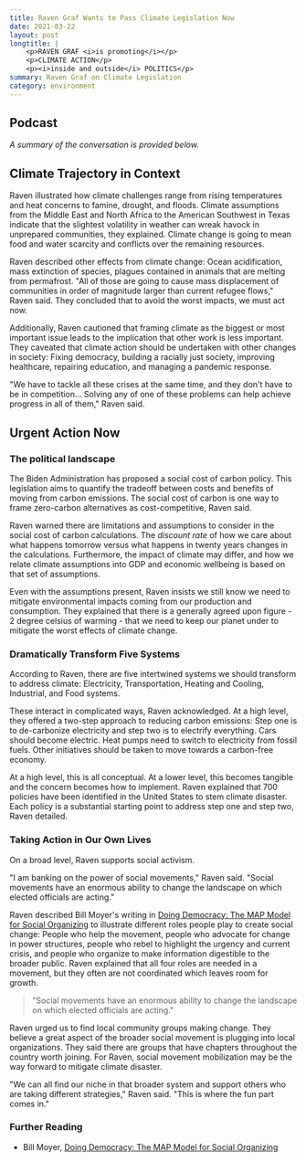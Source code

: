 ```yaml
---
title: Raven Graf Wants to Pass Climate Legislation Now
date: 2021-03-22
layout: post
longtitle: |
    <p>RAVEN GRAF <i>is promoting</i></p>
    <p>CLIMATE ACTION</p>
    <p><i>inside and outside</i> POLITICS</p>
summary: Raven Graf on Climate Legislation
category: environment
---
```

## Podcast
<div id="buzzsprout-player-8644724"></div>
<script src="https://www.buzzsprout.com/1795888/8644724-1-raven-graf-wants-to-pass-climate-legislation-now.js?container_id=buzzsprout-player-8644724&player=small" type="text/javascript" charset="utf-8"></script>

<i>A summary of the conversation is provided below.</i>

## Climate Trajectory in Context
Raven illustrated how climate challenges range from rising temperatures and heat concerns to famine, drought, and floods. Climate assumptions from the Middle East and North Africa to the American Southwest in Texas indicate that the slightest volatility in weather can wreak havock in unprepared communities, they explained. Climate change is going to mean food and water scarcity and conflicts over the remaining resources.

Raven described other effects from climate change: Ocean acidification, mass extinction of species, plagues contained in animals that are melting from permafrost. "All of those are going to cause mass displacement of communities in order of magnitude larger than current refugee flows," Raven said. They concluded that to avoid the worst impacts, we must act now.

Additionally, Raven cautioned that framing climate as the biggest or most important issue leads to the implication that other work is less important. They caveated that climate action should be undertaken with other changes in society: Fixing democracy, building a racially just society, improving healthcare, repairing education, and managing a pandemic response.

"We have to tackle all these crises at the same time, and they don't have to be in competition... Solving any of one of these problems can help achieve progress in all of them," Raven said.

## Urgent Action Now
### The political landscape
The Biden Administration has proposed a social cost of carbon policy. This legislation aims to quantify the tradeoff between costs and benefits of moving from carbon emissions. The social cost of carbon is one way to frame zero-carbon alternatives as cost-competitive, Raven said.

Raven warned there are limitations and assumptions to consider in the social cost of carbon calculations. The <i>discount rate</i> of how we care about what happens tomorrow versus what happens in twenty years changes in the calculations. Furthermore, the impact of climate may differ, and how we relate climate assumptions into GDP and economic wellbeing is based on that set of assumptions.

Even with the assumptions present, Raven insists we still know we need to mitigate environmental impacts coming from our production and consumption. They explained that there is a generally agreed upon figure - 2 degree celsius of warming - that we need to keep our planet under to mitigate the worst effects of climate change.

### Dramatically Transform Five Systems
According to Raven, there are five intertwined systems we should transform to address climate: Electricity, Transportation, Heating and Cooling, Industrial, and Food systems.

These interact in complicated ways, Raven acknowledged. At a high level, they offered a two-step approach to reducing carbon emissions: Step one is to de-carbonize electricity and step two is to electrify everything. Cars should become electric. Heat pumps need to switch to electricity from fossil fuels. Other initiatives should be taken to move towards a carbon-free economy.

At a high level, this is all conceptual. At a lower level, this becomes tangible and the concern becomes how to implement. Raven explained that 700 policies have been identified in the United States to stem climate disaster. Each policy is a substantial starting point to address step one and step two, Raven detailed.

### Taking Action in Our Own Lives
On a broad level, Raven supports social activism.

"I am banking on the power of social movements," Raven said. "Social movements have an enormous ability to change the landscape on which elected officials are acting."

Raven described Bill Moyer's writing in [Doing Democracy: The MAP Model for Social Organizing](https://www.amazon.com/Doing-Democracy-Organizing-Social-Movements/dp/0865714185/ref=asc_df_0865714185/?tag=hyprod-20&linkCode=df0&hvadid=312021238077&hvpos=&hvnetw=g&hvrand=4890988665961560017&hvpone=&hvptwo=&hvqmt=&hvdev=c&hvdvcmdl=&hvlocint=&hvlocphy=9026089&hvtargid=pla-569580675720&psc=1) to illustrate different roles people play to create social change: People who help the movement, people who advocate for change in power structures, people who rebel to highlight the urgency and current crisis, and people who organize to make information digestible to the broader public. Raven explained that all four roles are needed in a movement, but they often are not coordinated which leaves room for growth.

> "Social movements have an enormous ability to change the landscape on which elected officials are acting."

Raven urged us to find local community groups making change. They believe a great aspect of the broader social movement is plugging into local organizations. They said there are groups that have chapters throughout the country worth joining. For Raven, social movement mobilization may be the way forward to mitigate climate disaster.

"We can all find our niche in that broader system and support others who are taking different strategies," Raven said. "This is where the fun part comes in."

### Further Reading
- Bill Moyer, [Doing Democracy: The MAP Model for Social Organizing](https://www.amazon.com/Doing-Democracy-Organizing-Social-Movements/dp/0865714185/ref=asc_df_0865714185/?tag=hyprod-20&linkCode=df0&hvadid=312021238077&hvpos=&hvnetw=g&hvrand=4890988665961560017&hvpone=&hvptwo=&hvqmt=&hvdev=c&hvdvcmdl=&hvlocint=&hvlocphy=9026089&hvtargid=pla-569580675720&psc=1)